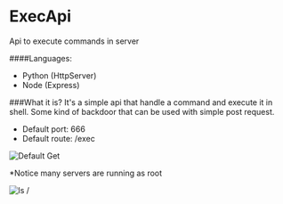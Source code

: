 # ExecApi
Api to execute commands in server

####Languages:
- Python (HttpServer)
- Node (Express)

###What it is?
It's a simple api that handle a command and execute it in shell. Some kind of backdoor that can be used with simple post request.

- Default port: 666
- Default route: /exec

![Default Get](https://cloud.githubusercontent.com/assets/3803414/12835215/82364730-cbae-11e5-901a-718a66c120e8.png)

*Notice many servers are running as root

![ls /](https://cloud.githubusercontent.com/assets/3803414/12835217/84024c62-cbae-11e5-904d-18dca6b8e50a.PNG)



